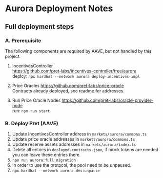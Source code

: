 # Aurora Deployment Notes

## Full deployment steps

### A. Prerequisite 
The following components are required by AAVE, but not handled by this project.      

1. IncentivesController       
  https://github.com/pret-labs/incentives-controller/tree/aurora      
  deploy: `npx hardhat --network aurora deploy-incentives-impl`

2. Price Oracles
  https://github.com/pret-labs/price-oracle      
  Contracts already deployed, see readme for addresses.

3. Run Price Oracle Nodes
  https://github.com/pret-labs/oracle-provider-node       
  run: `npm run start`

### B. Deploy Pret (AAVE)
1. Update IncentivesController address in `markets/aurora/commons.ts`
2. Update price oracle addresses in `markets/aurora/commons.ts`
3. Update reserve assets addresses in `markets/aurora/index.ts`
4. Delete all entries in `deployed-contracts.json`, if mock tokens are needed you can leave these entries there.
5. `npm run aurora:full:migration`
6. In order to use the protocol, the pool need to be unpaused.
7. `npx hardhat --network aurora dev:unpause`
